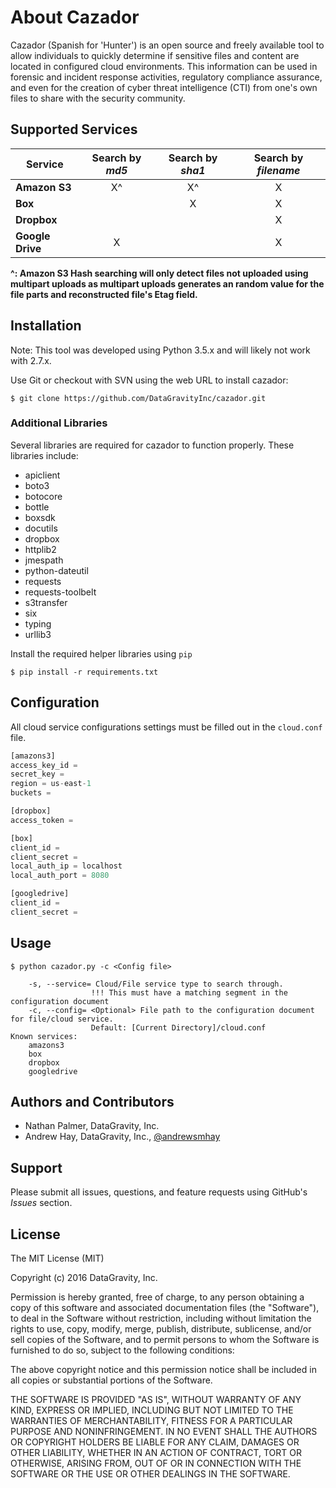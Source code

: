 # About Cazador
Cazador (Spanish for 'Hunter') is an open source and freely available tool to allow individuals to quickly determine if sensitive files and content are located in configured cloud environments. This information can be used in forensic and incident response activities, regulatory compliance assurance, and even for the creation of cyber threat intelligence (CTI) from one's own files to share with the security community.

## Supported Services

| Service             | Search by *md5* | Search by *sha1* | Search by *filename* |
| ------------------- |:---------------:|:----------------:|:--------------------:|
| **Amazon S3**       |               X^|                X^|                    X |
| **Box**             |                 |                X |                    X |
| **Dropbox**         |                 |                  |                    X |
| **Google Drive**    |               X |                  |                    X |

**^: Amazon S3 Hash searching will only detect files not uploaded using multipart uploads as multipart
uploads generates an random value for the file parts and reconstructed file's Etag field.**

## Installation

Note: This tool was developed using Python 3.5.x and will likely not work with 2.7.x.

Use Git or checkout with SVN using the web URL to install cazador:

```
$ git clone https://github.com/DataGravityInc/cazador.git
```

### Additional Libraries

Several libraries are required for cazador to function properly. These libraries include:

* apiclient
* boto3
* botocore
* bottle
* boxsdk
* docutils
* dropbox
* httplib2
* jmespath
* python-dateutil
* requests
* requests-toolbelt
* s3transfer
* six
* typing
* urllib3

Install the required helper libraries using `pip`

```
$ pip install -r requirements.txt
```

## Configuration

All cloud service configurations settings must be filled out in the `cloud.conf` file.

```python
[amazons3]
access_key_id =
secret_key =
region = us-east-1
buckets =

[dropbox]
access_token =

[box]
client_id =
client_secret =
local_auth_ip = localhost
local_auth_port = 8080

[googledrive]
client_id =
client_secret =
```

## Usage

```
$ python cazador.py -c <Config file>

    -s, --service= Cloud/File service type to search through.
                  !!! This must have a matching segment in the configuration document
    -c, --config= <Optional> File path to the configuration document for file/cloud service.
                  Default: [Current Directory]/cloud.conf
Known services:
    amazons3
    box
    dropbox
    googledrive
```

## Authors and Contributors
* Nathan Palmer, DataGravity, Inc.
* Andrew Hay, DataGravity, Inc., <a href="https://twitter.com/andrewsmhay">@andrewsmhay</a>

## Support

Please submit all issues, questions, and feature requests using GitHub's _Issues_ section.

## License

The MIT License (MIT)

Copyright (c) 2016 DataGravity, Inc.

Permission is hereby granted, free of charge, to any person obtaining a copy of this software and associated documentation files (the "Software"), to deal in the Software without restriction, including without limitation the rights to use, copy, modify, merge, publish, distribute, sublicense, and/or sell copies of the Software, and to permit persons to whom the Software is furnished to do so, subject to the following conditions:

The above copyright notice and this permission notice shall be included in all copies or substantial portions of the Software.

THE SOFTWARE IS PROVIDED "AS IS", WITHOUT WARRANTY OF ANY KIND, EXPRESS OR IMPLIED, INCLUDING BUT NOT LIMITED TO THE WARRANTIES OF MERCHANTABILITY, FITNESS FOR A PARTICULAR PURPOSE AND NONINFRINGEMENT. IN NO EVENT SHALL THE AUTHORS OR COPYRIGHT HOLDERS BE LIABLE FOR ANY CLAIM, DAMAGES OR OTHER LIABILITY, WHETHER IN AN ACTION OF CONTRACT, TORT OR OTHERWISE, ARISING FROM, OUT OF OR IN CONNECTION WITH THE SOFTWARE OR THE USE OR OTHER DEALINGS IN THE SOFTWARE.
